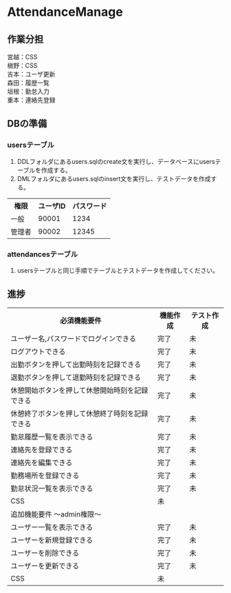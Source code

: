 # AttendanceManage

## 作業分担

宮越：CSS<br>
槇野：CSS<br>
吉本：ユーザ更新<br>
森田：履歴一覧<br>
垣根：勤怠入力<br>
重本：連絡先登録<br>

## DBの準備
### usersテーブル
<ol>
  <li>DDLフォルダにあるusers.sqlのcreate文を実行し、データベースにusersテーブルを作成する。</li>
  <li>DMLフォルダにあるusers.sqlのinsert文を実行し、テストデータを作成する。<br></li>
</ol>
<table>
  <tr>
    <th>権限</th><th>ユーザID</th><th>パスワード</th>
  </tr>
  <tr>
    <td>一般</td><td>90001</td><td>1234</td>
  </tr>
  <tr>
    <td>管理者</td><td>90002</td><td>12345</td>
  </tr>
</table>

### attendancesテーブル
<ol>
  <li>usersテーブルと同じ手順でテーブルとテストデータを作成してください。</li>
</ol>

## 進捗
<table>
  <tr>
    <th>必須機能要件</th>
    <th>機能作成</th>
    <th>テスト作成</th>
  </tr>
  <tr>
    <td>ユーザー名,パスワードでログインできる</td>
    <td>完了</td>
    <td>未</td>
  </tr>
  <tr>
    <td>ログアウトできる</td>
    <td>完了</td>
    <td>未</td>
  </tr>
  <tr>
    <td>出勤ボタンを押して出勤時刻を記録できる</td>
    <td>完了</td>
    <td>未</td>
  </tr>
  <tr>
    <td>退勤ボタンを押して退勤時刻を記録できる</td>
    <td>完了</td>
    <td>未</td>
  </tr>
  <tr>
    <td>休憩開始ボタンを押して休憩開始時刻を記録できる</td>
    <td>完了</td>
    <td>未</td>
  </tr>
  <tr>
    <td>休憩終了ボタンを押して休憩終了時刻を記録できる</td>
    <td>完了</td>
    <td>未</td>
  </tr>
  <tr>
    <td>勤怠履歴一覧を表示できる</td>
    <td>完了</td>
    <td>未</td>
  </tr>
  <tr>
    <td>連絡先を登録できる</td>
    <td>完了</td>
    <td>未</td>
  </tr>
  <tr>
    <td>連絡先を編集できる</td>
    <td>完了</td>
    <td>未</td>
  </tr>
  <tr>
    <td>勤務場所を登録できる</td>
    <td>完了</td>
    <td>未</td>
  </tr>
  <tr>
    <td>勤怠状況一覧を表示できる</td>
    <td>完了</td>
    <td>未</td>
  </tr>
  <tr>
    <td>CSS</td>
    <td>未</td>
    <td></td>
  </tr>
  <tr>
    <td colspan="3">追加機能要件 〜admin権限〜</td>
  </tr>
  <tr>
    <td>ユーザー一覧を表示できる</td>
    <td>完了</td>
    <td>未</td>
  </tr>
  <tr>
    <td>ユーザーを新規登録できる</td>
    <td>完了</td>
    <td>未</td>
  </tr>
  <tr>
    <td>ユーザーを削除できる</td>
    <td>完了</td>
    <td>未</td>
  </tr>
  <tr>
    <td>ユーザーを更新できる</td>
    <td>完了</td>
    <td>未</td>
  </tr>
  <tr>
    <td>CSS</td>
    <td>未</td>
    <td></td>
  </tr>
</table>


